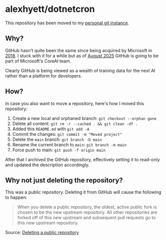# alexhyett/dotnetcron

This repository has been moved to my [personal git instance](https://git.alexhyett.com/alexhyett/dotnetcron).

## Why?
GitHub hasn't quite been the same since being acquired by Microsoft in [2018](https://en.wikipedia.org/wiki/GitHub#Acquisition_by_Microsoft). I stuck with it for a while but as of [August 2025](https://www.theverge.com/news/757461/microsoft-github-thomas-dohmke-resignation-coreai-team-transition) GitHub is going to be part of Microsoft's CoreAI team.

Clearly GitHub is being viewed as a wealth of training data for the next AI rather than a platform for developers.

## How?
In case you also want to move a repository, here's how I moved this repository:

1. Create a new local and orphaned branch: `git checkout --orphan gone`
2. Delete all content: `git rm -r --cached . && git clean -df .`
3. Added this `README.md` with `git add -A`
4. Commit the changes: `git commit -m "Moved project"`
4. Delete the `main` branch: `git branch -D main`
5. Rename the current branch to `main`: `git branch -m main`
6. Force push to main: `git push -f origin main`

After that I archived the GitHub repository, effectively setting it to read-only and updated the description accordingly.

## Why not just deleting the repository?

This was a public repository. Deleting it from GitHub will cause the following to happen:

> When you delete a public repository, the oldest, active public fork is chosen to be the new upstream repository. All other repositories are forked off of this new upstream and subsequent pull requests go to this new upstream repository.

Source: [Deleting a public repository](https://docs.github.com/en/pull-requests/collaborating-with-pull-requests/working-with-forks/what-happens-to-forks-when-a-repository-is-deleted-or-changes-visibility#deleting-a-public-repository)
